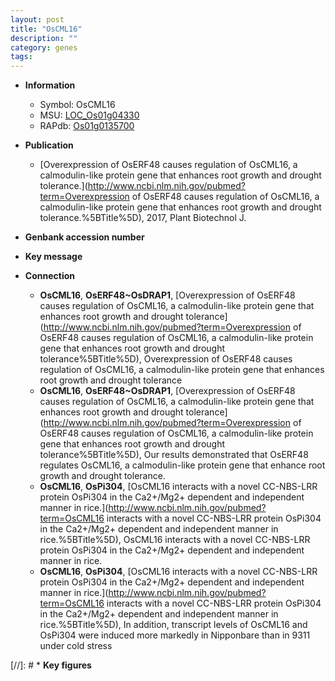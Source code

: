 ```yaml
---
layout: post
title: "OsCML16"
description: ""
category: genes
tags: 
---
```


* **Information**  
    + Symbol: OsCML16  
    + MSU: [LOC_Os01g04330](http://rice.plantbiology.msu.edu/cgi-bin/ORF_infopage.cgi?orf=LOC_Os01g04330)  
    + RAPdb: [Os01g0135700](http://rapdb.dna.affrc.go.jp/viewer/gbrowse_details/irgsp1?name=Os01g0135700)  

* **Publication**  
    + [Overexpression of OsERF48 causes regulation of OsCML16, a calmodulin-like protein gene that enhances root growth and drought tolerance.](http://www.ncbi.nlm.nih.gov/pubmed?term=Overexpression of OsERF48 causes regulation of OsCML16, a calmodulin-like protein gene that enhances root growth and drought tolerance.%5BTitle%5D), 2017, Plant Biotechnol J.

* **Genbank accession number**  

* **Key message**  

* **Connection**  
    + __OsCML16__, __OsERF48~OsDRAP1__, [Overexpression of OsERF48 causes regulation of OsCML16, a calmodulin-like protein gene that enhances root growth and drought tolerance](http://www.ncbi.nlm.nih.gov/pubmed?term=Overexpression of OsERF48 causes regulation of OsCML16, a calmodulin-like protein gene that enhances root growth and drought tolerance%5BTitle%5D), Overexpression of OsERF48 causes regulation of OsCML16, a calmodulin-like protein gene that enhances root growth and drought tolerance
    + __OsCML16__, __OsERF48~OsDRAP1__, [Overexpression of OsERF48 causes regulation of OsCML16, a calmodulin-like protein gene that enhances root growth and drought tolerance](http://www.ncbi.nlm.nih.gov/pubmed?term=Overexpression of OsERF48 causes regulation of OsCML16, a calmodulin-like protein gene that enhances root growth and drought tolerance%5BTitle%5D), Our results demonstrated that OsERF48 regulates OsCML16, a calmodulin-like protein gene that  enhance root growth and drought tolerance.
    + __OsCML16__, __OsPi304__, [OsCML16 interacts with a novel CC-NBS-LRR protein OsPi304 in the Ca2+/Mg2+ dependent and independent manner in rice.](http://www.ncbi.nlm.nih.gov/pubmed?term=OsCML16 interacts with a novel CC-NBS-LRR protein OsPi304 in the Ca2+/Mg2+ dependent and independent manner in rice.%5BTitle%5D), OsCML16 interacts with a novel CC-NBS-LRR protein OsPi304 in the Ca2+/Mg2+ dependent and independent manner in rice.
    + __OsCML16__, __OsPi304__, [OsCML16 interacts with a novel CC-NBS-LRR protein OsPi304 in the Ca2+/Mg2+ dependent and independent manner in rice.](http://www.ncbi.nlm.nih.gov/pubmed?term=OsCML16 interacts with a novel CC-NBS-LRR protein OsPi304 in the Ca2+/Mg2+ dependent and independent manner in rice.%5BTitle%5D),  In addition, transcript levels of OsCML16 and OsPi304 were induced more markedly in Nipponbare than in 9311 under cold stress

[//]: # * **Key figures**  


